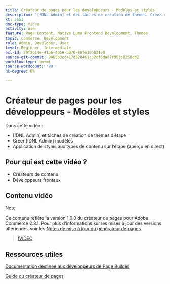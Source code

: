 ```yaml
---
title: Créateur de pages pour les développeurs - Modèles et styles
description: "[!DNL Admin] et des tâches de création de thèmes. Créez un ​  [!DNL Admin] modèles. Appliquez des styles aux types de contenu sur la scène (aperçu en direct)."
kt: 5653
doc-type: video
activity: use
feature: Page Content, Native Luma Frontend Development, Themes
topic: Commerce, Development
role: Admin, Developer, User
level: Beginner, Intermediate
exl-id: 80f2b14e-41b6-4059-b070-80fe19bb31e0
source-git-commit: 8465b3cc417d328461c52cf6da07f953c8250dd2
workflow-type: tm+mt
source-wordcount: '99'
ht-degree: 0%

---
```


# Créateur de pages pour les développeurs - Modèles et styles

Dans cette vidéo :

- [!DNL Admin] et tâches de création de thèmes d’étape
- Créer [!DNL Admin] modèles &#x200B;
- Application de styles aux types de contenu sur l’étape (aperçu en direct)

## Pour qui est cette vidéo ?

- Créateurs de contenu
- Développeurs frontaux

## Contenu vidéo

>[!NOTE]
>
>Ce contenu reflète la version 1.0.0 du créateur de pages pour Adobe Commerce 2.3.1. Pour plus d’informations sur les mises à jour des versions ultérieures, voir les [Notes de mise à jour du générateur de pages](https://experienceleague.adobe.com/docs/commerce-admin/page-builder/release-notes.html).

>[!VIDEO](https://video.tv.adobe.com/v/35712?quality=12&learn=on)

## Ressources utiles

[Documentation destinée aux développeurs de Page Builder](https://developer.adobe.com/commerce/frontend-core/page-builder/)

[Guide du créateur de pages](https://experienceleague.adobe.com/docs/commerce-admin/page-builder/introduction.html)
